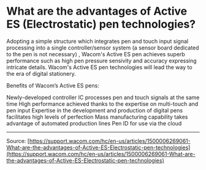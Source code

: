 # What are the advantages of Active ES (Electrostatic) pen technologies?

Adopting a simple structure which integrates pen and touch input signal processing into a single controller/sensor system (a sensor board dedicated to the pen is not necessary) , Wacom's Active ES pen achieves superb performance such as high pen pressure sensivity and accuracy expressing intricate details. Wacom's Active ES pen technologies will lead the way to the era of digital stationery.


Benefits of Wacom’s Active ES pens:

Newly-developed controller IC processes pen and touch signals at the same time
High performance achieved thanks to the expertise on multi-touch and pen input
Expertise in the development and production of digital pens facilitates high levels of perfection
Mass manufacturing capability takes advantage of automated production lines
Pen ID for use via the cloud

---
Source: [https://support.wacom.com/hc/en-us/articles/1500006269061-What-are-the-advantages-of-Active-ES-Electrostatic-pen-technologies](https://support.wacom.com/hc/en-us/articles/1500006269061-What-are-the-advantages-of-Active-ES-Electrostatic-pen-technologies)

